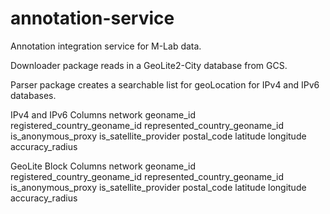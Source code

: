 # annotation-service
Annotation integration service for M-Lab data.

Downloader package reads in a GeoLite2-City database from GCS. 

Parser package creates a searchable list for geoLocation for IPv4 and IPv6
databases. 

IPv4 and IPv6 Columns 
network  geoname_id  registered_country_geoname_id
represented_country_geoname_id  is_anonymous_proxy  is_satellite_provider
postal_code latitude  longitude accuracy_radius

GeoLite Block Columns 
network geoname_id  registered_country_geoname_id represented_country_geoname_id
is_anonymous_proxy  is_satellite_provider postal_code latitude  longitude
accuracy_radius

